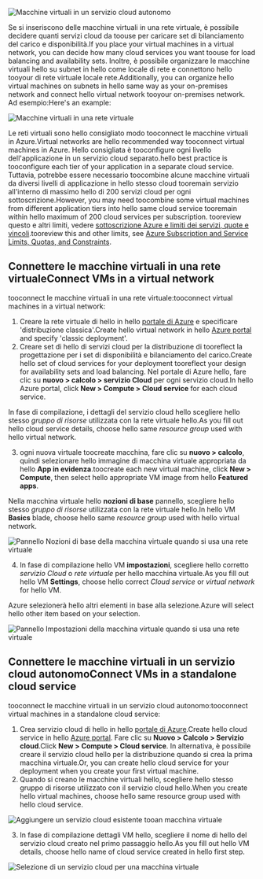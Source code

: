 

![Macchine virtuali in un servizio cloud autonomo](./media/virtual-machines-common-classic-connect-vms/CloudServiceExample.png)

<span data-ttu-id="75b45-102">Se si inseriscono delle macchine virtuali in una rete virtuale, è possibile decidere quanti servizi cloud da toouse per caricare set di bilanciamento del carico e disponibilità.</span><span class="sxs-lookup"><span data-stu-id="75b45-102">If you place your virtual machines in a virtual network, you can decide how many cloud services you want toouse for load balancing and availability sets.</span></span> <span data-ttu-id="75b45-103">Inoltre, è possibile organizzare le macchine virtuali hello su subnet in hello come locale di rete e connettono hello tooyour di rete virtuale locale rete.</span><span class="sxs-lookup"><span data-stu-id="75b45-103">Additionally, you can organize hello virtual machines on subnets in hello same way as your on-premises network and connect hello virtual network tooyour on-premises network.</span></span> <span data-ttu-id="75b45-104">Ad esempio:</span><span class="sxs-lookup"><span data-stu-id="75b45-104">Here's an example:</span></span>

![Macchine virtuali in una rete virtuale](./media/virtual-machines-common-classic-connect-vms/VirtualNetworkExample.png)

<span data-ttu-id="75b45-106">Le reti virtuali sono hello consigliato modo tooconnect le macchine virtuali in Azure.</span><span class="sxs-lookup"><span data-stu-id="75b45-106">Virtual networks are hello recommended way tooconnect virtual machines in Azure.</span></span> <span data-ttu-id="75b45-107">Hello consigliata è tooconfigure ogni livello dell'applicazione in un servizio cloud separato.</span><span class="sxs-lookup"><span data-stu-id="75b45-107">hello best practice is tooconfigure each tier of your application in a separate cloud service.</span></span> <span data-ttu-id="75b45-108">Tuttavia, potrebbe essere necessario toocombine alcune macchine virtuali da diversi livelli di applicazione in hello stesso cloud tooremain servizio all'interno di massimo hello di 200 servizi cloud per ogni sottoscrizione.</span><span class="sxs-lookup"><span data-stu-id="75b45-108">However, you may need toocombine some virtual machines from different application tiers into hello same cloud service tooremain within hello maximum of 200 cloud services per subscription.</span></span> <span data-ttu-id="75b45-109">tooreview questo e altri limiti, vedere [sottoscrizione Azure e limiti dei servizi, quote e vincoli](../articles/azure-subscription-service-limits.md).</span><span class="sxs-lookup"><span data-stu-id="75b45-109">tooreview this and other limits, see [Azure Subscription and Service Limits, Quotas, and Constraints](../articles/azure-subscription-service-limits.md).</span></span>

## <a name="connect-vms-in-a-virtual-network"></a><span data-ttu-id="75b45-110">Connettere le macchine virtuali in una rete virtuale</span><span class="sxs-lookup"><span data-stu-id="75b45-110">Connect VMs in a virtual network</span></span>
<span data-ttu-id="75b45-111">tooconnect le macchine virtuali in una rete virtuale:</span><span class="sxs-lookup"><span data-stu-id="75b45-111">tooconnect virtual machines in a virtual network:</span></span>

1. <span data-ttu-id="75b45-112">Creare la rete virtuale di hello in hello [portale di Azure](../articles/virtual-network/virtual-networks-create-vnet-classic-pportal.md) e specificare 'distribuzione classica'.</span><span class="sxs-lookup"><span data-stu-id="75b45-112">Create hello virtual network in hello [Azure portal](../articles/virtual-network/virtual-networks-create-vnet-classic-pportal.md) and specify 'classic deployment'.</span></span>
2. <span data-ttu-id="75b45-113">Creare set di hello di servizi cloud per la distribuzione di tooreflect la progettazione per i set di disponibilità e bilanciamento del carico.</span><span class="sxs-lookup"><span data-stu-id="75b45-113">Create hello set of cloud services for your deployment tooreflect your design for availability sets and load balancing.</span></span> <span data-ttu-id="75b45-114">Nel portale di Azure hello, fare clic su **nuovo > calcolo > servizio Cloud** per ogni servizio cloud.</span><span class="sxs-lookup"><span data-stu-id="75b45-114">In hello Azure portal, click **New > Compute > Cloud service** for each cloud service.</span></span>

  <span data-ttu-id="75b45-115">In fase di compilazione, i dettagli del servizio cloud hello scegliere hello stesso _gruppo di risorse_ utilizzata con la rete virtuale hello.</span><span class="sxs-lookup"><span data-stu-id="75b45-115">As you fill out hello cloud service details, choose hello same _resource group_ used with hello virtual network.</span></span>

3. <span data-ttu-id="75b45-116">ogni nuova virtuale toocreate macchina, fare clic su **nuovo > calcolo**, quindi selezionare hello immagine di macchina virtuale appropriata da hello **App in evidenza**.</span><span class="sxs-lookup"><span data-stu-id="75b45-116">toocreate each new virtual machine, click **New > Compute**, then select hello appropriate VM image from hello **Featured apps**.</span></span>

  <span data-ttu-id="75b45-117">Nella macchina virtuale hello **nozioni di base** pannello, scegliere hello stesso _gruppo di risorse_ utilizzata con la rete virtuale hello.</span><span class="sxs-lookup"><span data-stu-id="75b45-117">In hello VM **Basics** blade, choose hello same _resource group_ used with hello virtual network.</span></span>

  ![Pannello Nozioni di base della macchina virtuale quando si usa una rete virtuale](./media/virtual-machines-common-classic-connect-vms/CreateVM_Basics_VN.png)

4. <span data-ttu-id="75b45-119">In fase di compilazione hello VM **impostazioni**, scegliere hello corretto _servizio Cloud_ o _rete virtuale_ per hello macchina virtuale.</span><span class="sxs-lookup"><span data-stu-id="75b45-119">As you fill out hello VM **Settings**, choose hello correct _Cloud service_ or _virtual network_ for hello VM.</span></span>

  <span data-ttu-id="75b45-120">Azure selezionerà hello altri elementi in base alla selezione.</span><span class="sxs-lookup"><span data-stu-id="75b45-120">Azure will select hello other item based on your selection.</span></span>

  ![Pannello Impostazioni della macchina virtuale quando si usa una rete virtuale](./media/virtual-machines-common-classic-connect-vms/CreateVM_Settings_VN.png)


## <a name="connect-vms-in-a-standalone-cloud-service"></a><span data-ttu-id="75b45-122">Connettere le macchine virtuali in un servizio cloud autonomo</span><span class="sxs-lookup"><span data-stu-id="75b45-122">Connect VMs in a standalone cloud service</span></span>
<span data-ttu-id="75b45-123">tooconnect le macchine virtuali in un servizio cloud autonomo:</span><span class="sxs-lookup"><span data-stu-id="75b45-123">tooconnect virtual machines in a standalone cloud service:</span></span>

1. <span data-ttu-id="75b45-124">Crea servizio cloud di hello in hello [portale di Azure](http://portal.azure.com).</span><span class="sxs-lookup"><span data-stu-id="75b45-124">Create hello cloud service in hello [Azure portal](http://portal.azure.com).</span></span> <span data-ttu-id="75b45-125">Fare clic su **Nuovo > Calcolo > Servizio cloud**.</span><span class="sxs-lookup"><span data-stu-id="75b45-125">Click **New > Compute > Cloud service**.</span></span> <span data-ttu-id="75b45-126">In alternativa, è possibile creare il servizio cloud hello per la distribuzione quando si crea la prima macchina virtuale.</span><span class="sxs-lookup"><span data-stu-id="75b45-126">Or, you can create hello cloud service for your deployment when you create your first virtual machine.</span></span>
2. <span data-ttu-id="75b45-127">Quando si creano le macchine virtuali hello, scegliere hello stesso gruppo di risorse utilizzato con il servizio cloud hello.</span><span class="sxs-lookup"><span data-stu-id="75b45-127">When you create hello virtual machines, choose hello same resource group used with hello cloud service.</span></span>

  ![Aggiungere un servizio cloud esistente tooan macchina virtuale](./media/virtual-machines-common-classic-connect-vms/CreateVM_Basics_SA.png)

3.  <span data-ttu-id="75b45-129">In fase di compilazione dettagli VM hello, scegliere il nome di hello del servizio cloud creato nel primo passaggio hello.</span><span class="sxs-lookup"><span data-stu-id="75b45-129">As you fill out hello VM details, choose hello name of cloud service created in hello first step.</span></span>

  ![Selezione di un servizio cloud per una macchina virtuale](./media/virtual-machines-common-classic-connect-vms/CreateVM_Settings_SA.png)
